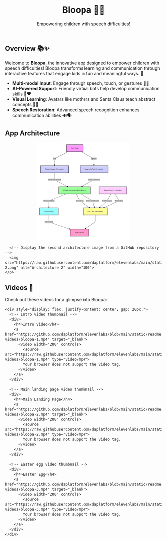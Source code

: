 <!DOCTYPE html>
<html lang="en">
<head>
  <meta charset="UTF-8">
  <meta name="viewport" content="width=device-width, initial-scale=1.0">
  <title>Bloopa 🌈🐾</title>
  <link rel="stylesheet" href="static/css/styles.css"> <!-- Add your custom CSS here -->
</head>
<body>

  <header>
    <h1>Bloopa 🌈🐾</h1>
    <p>Empowering children with speech difficulties!</p>
  </header>

  <section>
    <h2>Overview 📚✨</h2>
    <p>
      Welcome to <strong>Bloopa</strong>, the innovative app designed to empower children with speech difficulties! Bloopa transforms learning and communication through interactive features that engage kids in fun and meaningful ways. 🌟
    </p>
    <ul>
      <li><strong>Multi-modal Input</strong>: Engage through speech, touch, or gestures 🎤🤚</li>
      <li><strong>AI-Powered Support</strong>: Friendly virtual bots help develop communication skills 🤖❤️</li>
      <li><strong>Visual Learning</strong>: Avatars like mothers and Santa Claus teach abstract concepts 🌟🎅</li>
      <li><strong>Speech Restoration</strong>: Advanced speech recognition enhances communication abilities 🔊🗣️</li>
    </ul>
  </section>

  <section>
    <h2>App Architecture</h2>
    <p align="center">
      <!-- Display the first architecture image from your local static folder -->
      <img src="static/images/arch-1.png" alt="Architecture 1" width="300">
      
      <!-- Display the second architecture image from a GitHub repository -->
      <img src="https://raw.githubusercontent.com/daplatform/elevenlabs/main/static/images/arch-2.png" alt="Architecture 2" width="300">
    </p>
  </section>

  <section>
    <h2>Videos 🎥</h2>
    <p>Check out these videos for a glimpse into Bloopa:</p>

    <div style="display: flex; justify-content: center; gap: 20px;">
      <!-- Intro video thumbnail -->
      <div>
        <h4>Intro Video</h4>
        <a href="https://github.com/daplatform/elevenlabs/blob/main/static/readme-videos/bloopa-1.mp4" target="_blank">
          <video width="200" controls>
            <source src="https://raw.githubusercontent.com/daplatform/elevenlabs/main/static/readme-videos/bloopa-1.mp4" type="video/mp4">
            Your browser does not support the video tag.
          </video>
        </a>
      </div>

      <!-- Main landing page video thumbnail -->
      <div>
        <h4>Main Landing Page</h4>
        <a href="https://github.com/daplatform/elevenlabs/blob/main/static/readme-videos/bloopa-2.mp4" target="_blank">
          <video width="200" controls>
            <source src="https://raw.githubusercontent.com/daplatform/elevenlabs/main/static/readme-videos/bloopa-2.mp4" type="video/mp4">
            Your browser does not support the video tag.
          </video>
        </a>
      </div>

      <!-- Easter egg video thumbnail -->
      <div>
        <h4>Easter Egg</h4>
        <a href="https://github.com/daplatform/elevenlabs/blob/main/static/readme-videos/bloopa-3.mp4" target="_blank">
          <video width="200" controls>
            <source src="https://raw.githubusercontent.com/daplatform/elevenlabs/main/static/readme-videos/bloopa-3.mp4" type="video/mp4">
            Your browser does not support the video tag.
          </video>
        </a>
      </div>
    </div>
  </section>

</body>
</html>
